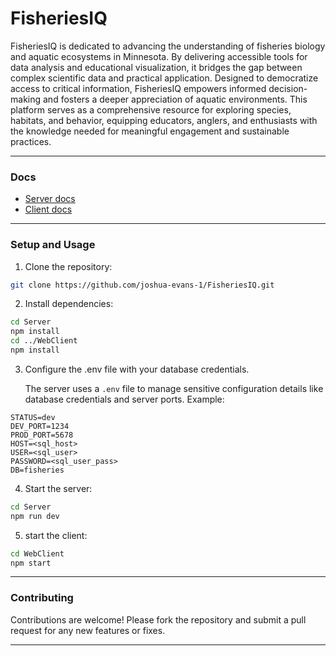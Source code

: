 # FisheriesIQ

FisheriesIQ is dedicated to advancing the understanding of fisheries biology and aquatic ecosystems in Minnesota. By delivering accessible tools for data analysis and educational visualization, it bridges the gap between complex scientific data and practical application. Designed to democratize access to critical information, FisheriesIQ empowers informed decision-making and fosters a deeper appreciation of aquatic environments. This platform serves as a comprehensive resource for exploring species, habitats, and behavior, equipping educators, anglers, and enthusiasts with the knowledge needed for meaningful engagement and sustainable practices.

---

### Docs
- [Server docs](/Docs/server.md)
- [Client docs](/Docs/client.md)

---

### Setup and Usage
1. Clone the repository:
```bash
git clone https://github.com/joshua-evans-1/FisheriesIQ.git
```
2. Install dependencies:
```bash
cd Server
npm install
cd ../WebClient
npm install
```
3. Configure the .env file with your database credentials.

    The server uses a `.env` file to manage sensitive configuration details like database credentials and server ports. Example:

```env
STATUS=dev
DEV_PORT=1234
PROD_PORT=5678
HOST=<sql_host>
USER=<sql_user>
PASSWORD=<sql_user_pass>
DB=fisheries
```
4. Start the server:
```bash
cd Server
npm run dev
```
5. start the client:
```bash
cd WebClient
npm start
```
---

### Contributing
Contributions are welcome! Please fork the repository and submit a pull request for any new features or fixes.

---

